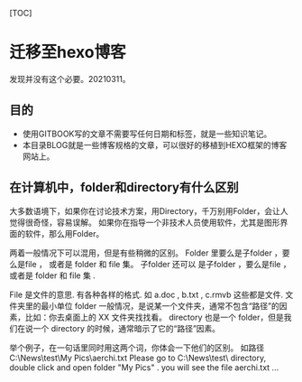 [TOC]

# 迁移至hexo博客

发现并没有这个必要。20210311。

## 目的

- 使用GITBOOK写的文章不需要写任何日期和标签，就是一些知识笔记。
- 本目录BLOG就是一些博客规格的文章，可以很好的移植到HEXO框架的博客网站上。










## 在计算机中，folder和directory有什么区别
大多数语境下，如果你在讨论技术方案，用Directory，千万别用Folder，会让人觉得很奇怪，容易误解。
如果你在指导一个非技术人员使用软件，尤其是图形界面的软件，那么用Folder。

两着一般情况下可以混用，但是有些稍微的区别。
Folder 里要么是子folder ，要么是file ， 或者是 folder 和 file 集。 子folder 还可以   是子folder ，要么是file ， 或者是 folder 和 file 集 .

File 是文件的意思. 有各种各样的格式. 如 a.doc , b.txt , c.rmvb 这些都是文件. 文件夹里的最小单位
folder 一般情况，是说某一个文件夹，通常不包含“路径”的因素，比如：你去桌面上的 XX 文件夹找找看。 directory 也是一个 folder，但是我们在说一个 directory 的时候，通常暗示了它的“路径”因素。

举个例子，在一句话里同时用这两个词，你体会一下他们的区别。 
如路径  
C:\News\test\My Pics\aerchi.txt 
Please go to C:\News\test\ directory,    double click and open folder "My Pics" . you will see the file aerchi.txt  ...

